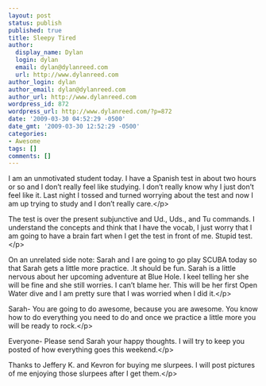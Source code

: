 ```yaml
---
layout: post
status: publish
published: true
title: Sleepy Tired
author:
  display_name: Dylan
  login: dylan
  email: dylan@dylanreed.com
  url: http://www.dylanreed.com
author_login: dylan
author_email: dylan@dylanreed.com
author_url: http://www.dylanreed.com
wordpress_id: 872
wordpress_url: http://www.dylanreed.com/?p=872
date: '2009-03-30 04:52:29 -0500'
date_gmt: '2009-03-30 12:52:29 -0500'
categories:
- Awesome
tags: []
comments: []
---
```

<p class="MsoNormal">I am an unmotivated student today. I have a Spanish test in about two hours or so and I don&rsquo;t really feel like studying. I don&rsquo;t really know why I just don&rsquo;t feel like it. Last night I tossed and turned worrying about the test and now I am up trying to study and I don&rsquo;t really care.<&#47;p></p>
<p class="MsoNormal">The test is over the present subjunctive and Ud., Uds., and Tu commands. I understand the concepts and think that I have the vocab, I just worry that I am going to have a brain fart when I get the test in front of me. Stupid test.<&#47;p></p>
<p class="MsoNormal">On an unrelated side note: Sarah and I are going to go play SCUBA today so that Sarah gets a little more practice. .It should be fun. Sarah is a little nervous about her upcoming adventure at Blue Hole. I keel telling her she will be fine and she still worries. I can&rsquo;t blame her. This will be her first Open Water dive and I am pretty sure that I was worried when I did it.<&#47;p></p>
<p class="MsoNormal">Sarah- You are going to do awesome, because you are awesome. You know how to do everything you need to do and once we practice a little more you will be ready to rock.<&#47;p></p>
<p class="MsoNormal">Everyone- Please send Sarah your happy thoughts. I will try to keep you posted of how everything goes this weekend.<&#47;p></p>
<p class="MsoNormal">Thanks to Jeffery K. and Kevron for buying me slurpees. I will post pictures of me enjoying those slurpees after I get them.<&#47;p></p>
